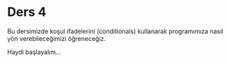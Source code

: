 # Ders 4

Bu dersimizde koşul ifadelerini (conditionals) kullanarak programımıza nasıl yön verebileceğimizi öğreneceğiz.

Haydi başlayalım...